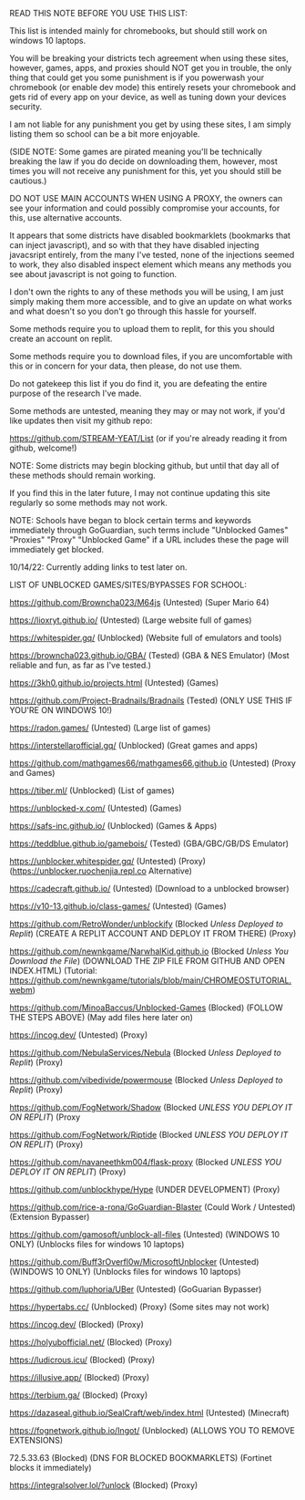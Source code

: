 READ THIS NOTE BEFORE YOU USE THIS LIST:

This list is intended mainly for chromebooks, but should still work on windows 10 laptops. 

You will be breaking your districts tech agreement when using these sites, however, games, apps, and proxies should NOT get you in trouble, the only thing that could get you some punishment is if you powerwash your chromebook (or enable dev mode) this entirely resets your chromebook and gets rid of every app on your device, as well as tuning down your devices security.

I am not liable for any punishment you get by using these sites, I am simply listing them so school can be a bit more enjoyable. 

(SIDE NOTE: Some games are pirated meaning you'll be technically breaking the law if you do decide on downloading them, however, most times you will not receive any punishment for this, yet you should still be cautious.)

DO NOT USE MAIN ACCOUNTS WHEN USING A PROXY, the owners can see your information and could possibly compromise your accounts, for this, use alternative accounts. 

It appears that some districts have disabled bookmarklets (bookmarks that can inject javascript), and so with that they have disabled injecting javacsript entirely, from the many I've tested, none of the injections seemed to work, they also disabled inspect element which means any methods you see about javascript is not going to function. 

I don't own the rights to any of these methods you will be using, I am just simply making them more accessible, and to give an update on what works and what doesn't so you don't go through this hassle for yourself.

Some methods require you to upload them to replit, for this you should create an account on replit. 

Some methods require you to download files, if you are uncomfortable with this or in concern for your data, then please, do not use them.

Do not gatekeep this list if you do find it, you are defeating the entire purpose of the research I've made.

Some methods are untested, meaning they may or may not work, if you'd like updates then visit my github repo: 

https://github.com/STREAM-YEAT/List (or if you're already reading it from github, welcome!) 

NOTE: Some districts may begin blocking github, but until that day all of these methods should remain working.

If you find this in the later future, I may not continue updating this site regularly so some methods may not work. 

NOTE: Schools have began to block certain terms and keywords immediately through GoGuardian, such terms include "Unblocked Games" "Proxies" "Proxy" "Unblocked Game" if a URL includes these the page will immediately get blocked.


10/14/22: Currently adding links to test later on.




LIST OF UNBLOCKED GAMES/SITES/BYPASSES FOR SCHOOL:


https://github.com/Browncha023/M64js (Untested) (Super Mario 64)

https://lioxryt.github.io/ (Untested) (Large website full of games)

https://whitespider.gq/ (Unblocked) (Website full of emulators and tools)

https://browncha023.github.io/GBA/ (Tested) (GBA & NES Emulator) (Most reliable and fun, as far as I've tested.) 

https://3kh0.github.io/projects.html (Untested) (Games) 

https://github.com/Project-Bradnails/Bradnails (Tested) (ONLY USE THIS IF YOU'RE ON WINDOWS 10!) 

https://radon.games/ (Untested) (Large list of games)

https://interstellarofficial.gq/ (Unblocked) (Great games and apps)

https://github.com/mathgames66/mathgames66.github.io (Untested) (Proxy and Games)

https://tiber.ml/ (Unblocked) (List of games)

https://unblocked-x.com/ (Untested) (Games)

https://safs-inc.github.io/ (Unblocked) (Games & Apps)

https://teddblue.github.io/gamebois/ (Tested) (GBA/GBC/GB/DS Emulator)

https://unblocker.whitespider.gq/ (Untested) (Proxy) (https://unblocker.ruochenjia.repl.co Alternative)

https://cadecraft.github.io/ (Untested) (Download to a unblocked browser) 

https://v10-13.github.io/class-games/ (Untested) (Games)

https://github.com/RetroWonder/unblockify (Blocked *Unless Deployed to Replit*) (CREATE A REPLIT ACCOUNT AND DEPLOY IT FROM THERE) (Proxy)

https://github.com/newnkgame/NarwhalKid.github.io (Blocked *Unless You Download the File*) (DOWNLOAD THE ZIP FILE FROM GITHUB AND OPEN INDEX.HTML) (Tutorial: https://github.com/newnkgame/tutorials/blob/main/CHROMEOSTUTORIAL.webm)

https://github.com/MinoaBaccus/Unblocked-Games (Blocked) (FOLLOW THE STEPS ABOVE) (May add files here later on)

https://incog.dev/ (Untested) (Proxy)

https://github.com/NebulaServices/Nebula (Blocked *Unless Deployed to Replit*) (Proxy)

https://github.com/vibedivide/powermouse (Blocked *Unless Deployed to Replit*) (Proxy)

https://github.com/FogNetwork/Shadow (Blocked *UNLESS YOU DEPLOY IT ON REPLIT*) (Proxy

https://github.com/FogNetwork/Riptide (Blocked *UNLESS YOU DEPLOY IT ON REPLIT*) (Proxy)

https://github.com/navaneethkm004/flask-proxy (Blocked *UNLESS YOU DEPLOY IT ON REPLIT*) (Proxy)

https://github.com/unblockhype/Hype (UNDER DEVELOPMENT) (Proxy)

https://github.com/rice-a-rona/GoGuardian-Blaster (Could Work / Untested) (Extension Bypasser)

https://github.com/gamosoft/unblock-all-files (Untested) (WINDOWS 10 ONLY) (Unblocks files for windows 10 laptops) 

https://github.com/Buff3rOverfl0w/MicrosoftUnblocker (Untested) (WINDOWS 10 ONLY) (Unblocks files for windows 10 laptops)

https://github.com/luphoria/UBer (Untested) (GoGuarian Bypasser) 

https://hypertabs.cc/ (Unblocked) (Proxy) (Some sites may not work) 

https://incog.dev/ (Blocked) (Proxy)

https://holyubofficial.net/ (Blocked) (Proxy)

https://ludicrous.icu/ (Blocked) (Proxy)

https://illusive.app/ (Blocked) (Proxy)

https://terbium.ga/ (Blocked) (Proxy)

https://dazaseal.github.io/SealCraft/web/index.html (Untested) (Minecraft)

https://fognetwork.github.io/Ingot/ (Unblocked) (ALLOWS YOU TO REMOVE EXTENSIONS)

72.5.33.63 (Blocked) (DNS FOR BLOCKED BOOKMARKLETS) (Fortinet blocks it immediately) 

https://integralsolver.lol/?unlock (Blocked) (Proxy) 
